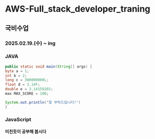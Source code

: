 # AWS-Full_stack_developer_traning
## 국비수업
### 2025.02.19.(수) ~ ing
### JAVA
```JAVA
public static void main(String[] args) {
byte a = 1;
int b = 2;
long c = 300000000L;
float d = 3.14F;
double e = 3.14159265;
max MAX_SCORE = 100;

System.out.println("잘 부탁드립니다!")
}
```
### JavaScript
#### 미친듯이 공부해 봅시다
